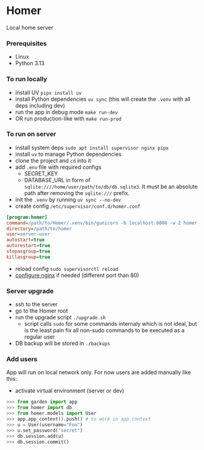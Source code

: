 # Homer
Local home server

### Prerequisites
- Linux
- Python 3.13

### To run locally
- install UV `pipx install uv`
- install Python dependencies `uv sync` (this will create the `.venv` with all deps including dev)
- run the app in debug mode `make run-dev`
- OR run production-like with `make run-prod`

### To run on server
- install system deps `sudo apt install supervisor nginx pipx`
- install `uv` to manage Python dependencies
- clone the project and `cd` into it
- add `.env` file with required configs
    - SECRET_KEY
    - DATABASE_URL in form of `sqlite:////home/user/path/to/db/db.sqlite3`. It must be an absolute path after removing the `sqlite:///` prefix.
- init the `.venv` by running `uv sync --no-dev`
- create config `/etc/supervisor/conf.d/homer.conf`
```ini
[program:homer]
command=/path/to/Homer/.venv/bin/gunicorn -b localhost:8000 -w 2 homer:app
directory=/path/to/homer
user=server-user
autostart=true
autorestart=true
stopasgroup=true
killasgroup=true
```
- reload config `sudo supervisorctl reload`
- [configure nginx](https://docs.nginx.com/nginx/admin-guide/web-server/reverse-proxy/) if needed (different port than 80)

### Server upgrade
- ssh to the server
- go to the Homer root
- run the upgrade script `./upgrade.sh`
    - script calls `sudo` for some commands internaly which is not ideal, but is the least pain fix all non-sudo commands to be executed as a regular user
- DB backup will be stored in `./backups`

### Add users
App will run on local network only. For now users are added manually like this:
- activate virtual environment (server or dev)
```python
>>> from garden import app
>>> from homer import db
>>> from homer.models import User
>>> app.app_context().push() # to work in app context
>>> u = User(username="Foo")
>>> u.set_password("secret")
>>> db.session.add(u)
>>> db.session.commit()
```
